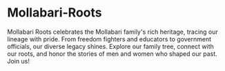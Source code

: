 # Mollabari-Roots
Mollabari Roots celebrates the Mollabari family's rich heritage, tracing our lineage with pride. From freedom fighters and educators to government officials, our diverse legacy shines. Explore our family tree, connect with our roots, and honor the stories of men and women who shaped our past. Join us!

